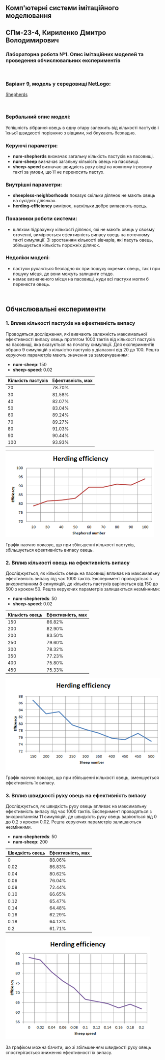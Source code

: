 ## Комп'ютерні системи імітаційного моделювання
## СПм-23-4, **Кириленко Дмитро Володимирович**
### Лабораторна робота №**1**. Опис імітаційних моделей та проведення обчислювальних експериментів

<br>

### Варіант 9, модель у середовищі NetLogo:
[Shepherds](http://www.netlogoweb.org/launch#http://www.netlogoweb.org/assets/modelslib/Sample%20Models/Biology/Shepherds.nlogo)

<br>

### Вербальний опис моделі:
Успішність зібрання овець в одну отару залежить від кількості пастухів і їхньої швидкості порівняно з вівцями, які блукають безладно.

### Керуючі параметри:
- **num-shepherds** визначає загальну кількість пастухів на пасовищі.
- **num-sheep** визначає загальну кількість овець на пасовищі.
- **sheep-speed** визначає швидкість руху вівці на кожному ігровому такті за умови, що її не переносить пастух.

### Внутрішні параметри:
- **sheepless-neighborhoods** показує скільки ділянок не мають овець на сусідніх ділянках.
- **herding-efficiency** вимірює, наскільки добре випасають овець.

### Показники роботи системи:
- шляхом підрахунку кількості ділянок, які не мають овець у своєму оточенні, вимірюється ефективність випасу овець на поточному такті симуляції. Зі зростанням кількості вівчарів, які пасуть овець, збільшується кількість порожніх ділянок.

### Недоліки моделі:
- пастухи рухаються безладно як при пошуку окремих овець, так і при пошуку місця, де вони можуть залишити стадо.
- немає визначеного місця на пасовищі, куди всі пастухи могли б перенести овець.

<br>

## Обчислювальні експерименти
### 1. Вплив кількості пастухів на ефективність випасу
Проводяться дослідження, які вивчають залежність максимальної ефективності випасу овець протягом 1000 тактів від кількості пастухів на пасовищі, яка вказується на початку симуляції. Для експериментів обрано 9 симуляцій з кількістю пастухів у діапазоні від 20 до 100. Решта керуючих параметрів мають значення за замовчуванням:
- **num-sheep**: 150
- **sheep-speed**: 0.02

<table>
<thead>
<tr><th>Кількість пастухів</th><th>Ефективність, мах</th></tr>
</thead>
<tbody>
<tr><td>20</td><td>78.70%</td></tr>
<tr><td>30</td><td>81.58%</td></tr>
<tr><td>40</td><td>82.07%</td></tr>
<tr><td>50</td><td>83.04%</td></tr>
<tr><td>60</td><td>89.24%</td></tr>
<tr><td>70</td><td>89.27%</td></tr>
<tr><td>80</td><td>91.03%</td></tr>
<tr><td>90</td><td>90.44%</td></tr>
<tr><td>100</td><td>93.93%</td></tr>
</tbody>
</table>

![Залежність ефективності від кількості пастухів](fig1.png)

Графік наочно показує, що при збільшенні кількості пастухів, збільшується ефективність випасу овець.

### 2. Вплив кількості овець на ефективність випасу
Досліджується, як кількість овець на пасовищі впливає на максимальну ефективність випасу під час 1000 тактів. Експеримент проводяться з використанням 8 симуляцій, де кількість пастухів варіюється від 150 до 500 з кроком 50. Решта керуючих параметрів залишаються незмінними:

- **num-shephereds**: 50
- **sheep-speed**: 0.02

<table>
<thead>
<tr><th>Кількість овець</th><th>Ефективність, мах</th></tr>
</thead>
<tbody>
<tr><td>150</td><td>86.82%</td></tr>
<tr><td>200</td><td>82.90%</td></tr>
<tr><td>200</td><td>83.50%</td></tr>
<tr><td>250</td><td>79.60%</td></tr>
<tr><td>300</td><td>78.32%</td></tr>
<tr><td>350</td><td>77.23%</td></tr>
<tr><td>400</td><td>75.80%</td></tr>
<tr><td>450</td><td>75.33%</td></tr>
</tbody>
</table>

![Залежність ефективності від кількості овець](fig2.png)

Графік наочно показує, що при збільшенні кількості овець, зменшується ефективність їх випасу.


### 3. Вплив швидкості руху овець на ефективність випасу
Досліджується, як швидкість руху овець впливає на максимальну ефективність випасу під час 1000 тактів. Експеримент проводяться з використанням 11 симуляцій, де швидкість руху овець варіюється від 0 до 0.2 з кроком 0.02. Решта керуючих параметрів залишаються незмінними.

- **num-shephereds**: 50
- **num-sheep**: 200

<table>
<thead>
<tr><th>Швидкість овець</th><th>Ефективність, мах</th></tr>
</thead>
<tbody>
<tr><td>0</td><td>88.06%</td></tr>
<tr><td>0.02</td><td>86.83%</td></tr>
<tr><td>0.04</td><td>80.62%</td></tr>
<tr><td>0.06</td><td>76.04%</td></tr>
<tr><td>0.08</td><td>72.44%</td></tr>
<tr><td>0.10</td><td>66.65%</td></tr>
<tr><td>0.12</td><td>65.47%</td></tr>
<tr><td>0.14</td><td>64.48%</td></tr>
<tr><td>0.16</td><td>62.29%</td></tr>
<tr><td>0.18</td><td>64.13%</td></tr>
<tr><td>0.2</td><td>61.71%</td></tr>
</tbody>
</table>


![Залежність ефективності від швидкості руху овець](fig3.png)

За графіком можна бачити, що зі збільшенням швидкості руху овець спостерігається зниження ефективності їх випасу.
